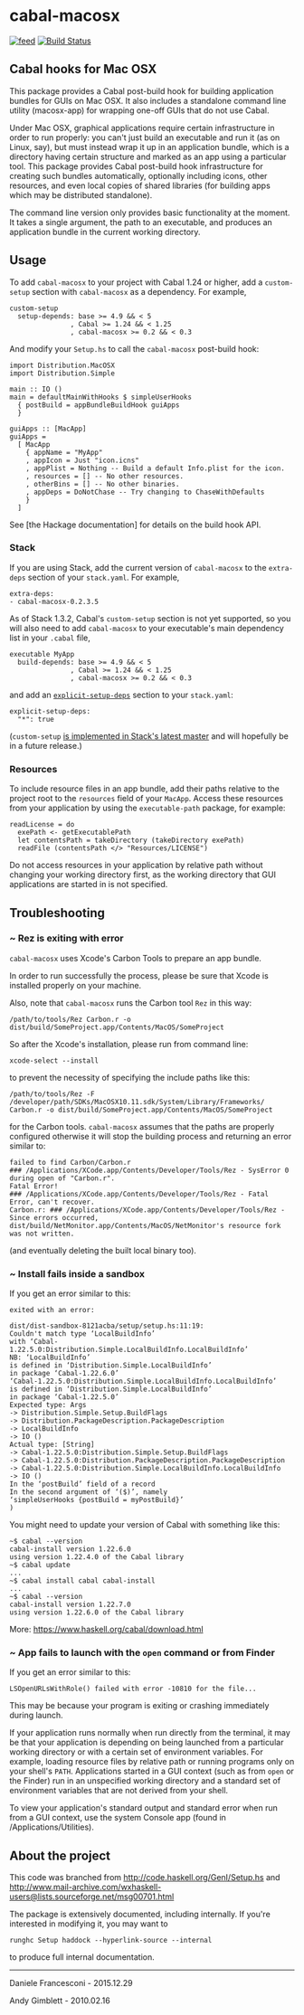 # cabal-macosx

[![feed](https://budueba.com/hackage/cabal-macosx)](https://hackage.haskell.org/package/cabal-macosx)
[![Build Status](https://travis-ci.org/danfran/cabal-macosx.svg?branch=master)](https://travis-ci.org/danfran/cabal-macosx)

## Cabal hooks for Mac OSX

This package provides a Cabal post-build hook for building application
bundles for GUIs on Mac OSX.  It also includes a standalone command
line utility (macosx-app) for wrapping one-off GUIs that do not use Cabal.

Under Mac OSX, graphical applications require certain infrastructure
in order to run properly: you can't just build an executable and run
it (as on Linux, say), but must instead wrap it up in an application
bundle, which is a directory having certain structure and marked as an
app using a particular tool.  This package provides Cabal post-build
hook infrastructure for creating such bundles automatically,
optionally including icons, other resources, and even local copies of
shared libraries (for building apps which may be distributed
standalone).

The command line version only provides basic functionality at the
moment.  It takes a single argument, the path to an executable,
and produces an application bundle in the current working directory.

## Usage

To add `cabal-macosx` to your project with Cabal 1.24 or higher, add a
`custom-setup` section with `cabal-macosx` as a dependency. For example,

    custom-setup
      setup-depends: base >= 4.9 && < 5
                   , Cabal >= 1.24 && < 1.25
                   , cabal-macosx >= 0.2 && < 0.3

And modify your `Setup.hs` to call the `cabal-macosx` post-build hook:

    import Distribution.MacOSX
    import Distribution.Simple

    main :: IO ()
    main = defaultMainWithHooks $ simpleUserHooks
      { postBuild = appBundleBuildHook guiApps
      }

    guiApps :: [MacApp]
    guiApps =
      [ MacApp
        { appName = "MyApp"
        , appIcon = Just "icon.icns"
        , appPlist = Nothing -- Build a default Info.plist for the icon.
        , resources = [] -- No other resources.
        , otherBins = [] -- No other binaries.
        , appDeps = DoNotChase -- Try changing to ChaseWithDefaults
        }
      ]

See [the Hackage documentation] for details on the build hook API.

[cabal-macosx-hackage]: https://hackage.haskell.org/package/cabal-macosx

### Stack

If you are using Stack, add the current version of `cabal-macosx` to the
`extra-deps` section of your `stack.yaml`. For example,

    extra-deps:
    - cabal-macosx-0.2.3.5

As of Stack 1.3.2, Cabal's `custom-setup` section is not yet supported, so
you will also need to add `cabal-macosx` to your executable's main
dependency list in your `.cabal` file,

    executable MyApp
      build-depends: base >= 4.9 && < 5
                   , Cabal >= 1.24 && < 1.25
                   , cabal-macosx >= 0.2 && < 0.3

and add an [`explicit-setup-deps`][stack-explicit-setup-deps] section to
your `stack.yaml`:

    explicit-setup-deps:
      "*": true

(`custom-setup` [is implemented in Stack's latest
master][stack-custom-setup-pr] and will hopefully be in a future release.)

[stack-custom-setup-pr]: https://github.com/commercialhaskell/stack/pull/2866
[stack-explicit-setup-deps]: https://docs.haskellstack.org/en/stable/yaml_configuration/#explicit-setup-deps

### Resources

To include resource files in an app bundle, add their paths relative to the
project root to the `resources` field of your `MacApp`. Access these
resources from your application by using the `executable-path` package, for
example:

    readLicense = do
      exePath <- getExecutablePath
      let contentsPath = takeDirectory (takeDirectory exePath)
      readFile (contentsPath </> "Resources/LICENSE")

Do not access resources in your application by relative path without
changing your working directory first, as the working directory that GUI
applications are started in is not specified.

## Troubleshooting

### ~ Rez is exiting with error

`cabal-macosx` uses Xcode's Carbon Tools to prepare an app bundle.

In order to run successfully the process, please be sure that Xcode is installed properly on your machine.

Also, note that `cabal-macosx` runs the Carbon tool `Rez` in this way:

```
/path/to/tools/Rez Carbon.r -o dist/build/SomeProject.app/Contents/MacOS/SomeProject
```

So after the Xcode's installation, please run from command line:

```
xcode-select --install
```

to prevent the necessity of specifying the include paths like this:

```
/path/to/tools/Rez -F /developer/path/SDKs/MacOSX10.11.sdk/System/Library/Frameworks/ Carbon.r -o dist/build/SomeProject.app/Contents/MacOS/SomeProject
```

for the Carbon tools. `cabal-macosx` assumes that the paths are properly configured otherwise it will stop the building process and returning an error similar to:

```
failed to find Carbon/Carbon.r
### /Applications/XCode.app/Contents/Developer/Tools/Rez - SysError 0 during open of "Carbon.r".
Fatal Error!
### /Applications/XCode.app/Contents/Developer/Tools/Rez - Fatal Error, can't recover.
Carbon.r: ### /Applications/XCode.app/Contents/Developer/Tools/Rez - Since errors occurred, dist/build/NetMonitor.app/Contents/MacOS/NetMonitor's resource fork was not written.
```

(and eventually deleting the built local binary too).

### ~ Install fails inside a sandbox

If you get an error similar to this:

```
exited with an error:

dist/dist-sandbox-8121acba/setup/setup.hs:11:19:
Couldn't match type ‘LocalBuildInfo’
with ‘Cabal-1.22.5.0:Distribution.Simple.LocalBuildInfo.LocalBuildInfo’
NB: ‘LocalBuildInfo’
is defined in ‘Distribution.Simple.LocalBuildInfo’
in package ‘Cabal-1.22.6.0’
‘Cabal-1.22.5.0:Distribution.Simple.LocalBuildInfo.LocalBuildInfo’
is defined in ‘Distribution.Simple.LocalBuildInfo’
in package ‘Cabal-1.22.5.0’
Expected type: Args
-> Distribution.Simple.Setup.BuildFlags
-> Distribution.PackageDescription.PackageDescription
-> LocalBuildInfo
-> IO ()
Actual type: [String]
-> Cabal-1.22.5.0:Distribution.Simple.Setup.BuildFlags
-> Cabal-1.22.5.0:Distribution.PackageDescription.PackageDescription
-> Cabal-1.22.5.0:Distribution.Simple.LocalBuildInfo.LocalBuildInfo
-> IO ()
In the ‘postBuild’ field of a record
In the second argument of ‘($)’, namely
‘simpleUserHooks {postBuild = myPostBuild}’
)
```

You might need to update your version of Cabal with something like this:

```
~$ cabal --version
cabal-install version 1.22.6.0
using version 1.22.4.0 of the Cabal library
~$ cabal update
...
~$ cabal install cabal cabal-install
...
~$ cabal --version
cabal-install version 1.22.7.0
using version 1.22.6.0 of the Cabal library
```

More: https://www.haskell.org/cabal/download.html

### ~ App fails to launch with the `open` command or from Finder

If you get an error similar to this:

    LSOpenURLsWithRole() failed with error -10810 for the file...

This may be because your program is exiting or crashing immediately during
launch.

If your application runs normally when run directly from the terminal, it
may be that your application is depending on being launched from a
particular working directory or with a certain set of environment
variables. For example, loading resource files by relative path or running
programs only on your shell's `PATH`. Applications started in a GUI context
(such as from `open` or the Finder) run in an unspecified working directory
and a standard set of environment variables that are not derived from your
shell.

To view your application's standard output and standard error when run from
a GUI context, use the system Console app (found in /Applications/Utilities).

## About the project

This code was branched from http://code.haskell.org/GenI/Setup.hs
and
http://www.mail-archive.com/wxhaskell-users@lists.sourceforge.net/msg00701.html

The package is extensively documented, including internally.  If
you're interested in modifying it, you may want to

```
runghc Setup haddock --hyperlink-source --internal
```
to produce full internal documentation.

----

Daniele Francesconi - 2015.12.29

Andy Gimblett - 2010.02.16
